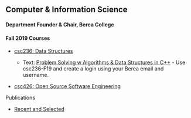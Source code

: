 ## Computer & Information Science

#### Department Founder & Chair, Berea College

#### Fall 2019 Courses

- [csc236: Data Structures](/csc236/index.md)
  - Text: [Problem Solving w Algorithms & Data Structures in C++](https://runestone.academy/runestone/books/published/cppds/index.html)   - Use csc236-F19 and create a login using your Berea email and username.

- [csc426: Open Source Software Engineering](/csc426/index.md)

Publications
- [Recent and Selected](/recent/index.md)

